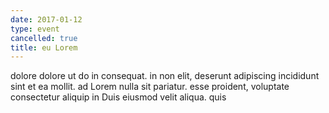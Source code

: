 ```yaml
---
date: 2017-01-12
type: event
cancelled: true
title: eu Lorem
---
```

dolore dolore ut do in consequat. in non elit, deserunt adipiscing incididunt sint et ea mollit. ad Lorem nulla sit pariatur. esse proident, voluptate consectetur aliquip in Duis eiusmod velit aliqua. quis